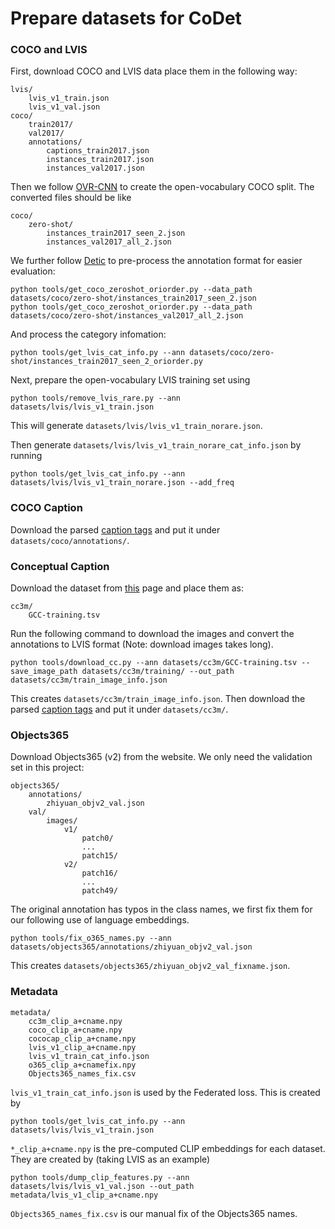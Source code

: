 # Prepare datasets for CoDet


### COCO and LVIS

First, download COCO and LVIS data place them in the following way:

```
lvis/
    lvis_v1_train.json
    lvis_v1_val.json
coco/
    train2017/
    val2017/
    annotations/
        captions_train2017.json
        instances_train2017.json 
        instances_val2017.json
```
Then we follow [OVR-CNN](https://github.com/alirezazareian/ovr-cnn/blob/master/ipynb/003.ipynb) to create the open-vocabulary COCO split. The converted files should be like 

```
coco/
    zero-shot/
        instances_train2017_seen_2.json
        instances_val2017_all_2.json
```

We further follow [Detic](https://github.com/facebookresearch/Detic/tree/main) to pre-process the annotation format for easier evaluation:

```
python tools/get_coco_zeroshot_oriorder.py --data_path datasets/coco/zero-shot/instances_train2017_seen_2.json
python tools/get_coco_zeroshot_oriorder.py --data_path datasets/coco/zero-shot/instances_val2017_all_2.json
```

And process the category infomation:
```
python tools/get_lvis_cat_info.py --ann datasets/coco/zero-shot/instances_train2017_seen_2_oriorder.py
```

Next, prepare the open-vocabulary LVIS training set using 

```
python tools/remove_lvis_rare.py --ann datasets/lvis/lvis_v1_train.json
```

This will generate `datasets/lvis/lvis_v1_train_norare.json`.

Then generate `datasets/lvis/lvis_v1_train_norare_cat_info.json` by running

```
python tools/get_lvis_cat_info.py --ann datasets/lvis/lvis_v1_train_norare.json --add_freq
```

### COCO Caption
Download the parsed [caption tags](https://drive.google.com/file/d/1crYRxaL3atzAhL2Qut6Ojzzd2V3uXziV/view?usp=sharing) and put it under `datasets/coco/annotations/`.



### Conceptual Caption


Download the dataset from [this](https://ai.google.com/research/ConceptualCaptions/download) page and place them as:
```
cc3m/
    GCC-training.tsv
```

Run the following command to download the images and convert the annotations to LVIS format (Note: download images takes long).

~~~
python tools/download_cc.py --ann datasets/cc3m/GCC-training.tsv --save_image_path datasets/cc3m/training/ --out_path datasets/cc3m/train_image_info.json
~~~

This creates `datasets/cc3m/train_image_info.json`.
Then download the parsed [caption tags](https://drive.google.com/file/d/1l9elOs00jDeXQA80qtmMXauuCz3Jf2ok/view?usp=sharing) and put it under `datasets/cc3m/`.

### Objects365
Download Objects365 (v2) from the website. We only need the validation set in this project:
```
objects365/
    annotations/
        zhiyuan_objv2_val.json
    val/
        images/
            v1/
                patch0/
                ...
                patch15/
            v2/
                patch16/
                ...
                patch49/

```

The original annotation has typos in the class names, we first fix them for our following use of language embeddings.

```
python tools/fix_o365_names.py --ann datasets/objects365/annotations/zhiyuan_objv2_val.json
```
This creates `datasets/objects365/zhiyuan_objv2_val_fixname.json`.



### Metadata

```
metadata/
    cc3m_clip_a+cname.npy
    coco_clip_a+cname.npy
    cococap_clip_a+cname.npy
    lvis_v1_clip_a+cname.npy
    lvis_v1_train_cat_info.json
    o365_clip_a+cnamefix.npy
    Objects365_names_fix.csv
```

`lvis_v1_train_cat_info.json` is used by the Federated loss.
This is created by 
~~~
python tools/get_lvis_cat_info.py --ann datasets/lvis/lvis_v1_train.json
~~~

`*_clip_a+cname.npy` is the pre-computed CLIP embeddings for each dataset.
They are created by (taking LVIS as an example)
~~~
python tools/dump_clip_features.py --ann datasets/lvis/lvis_v1_val.json --out_path metadata/lvis_v1_clip_a+cname.npy
~~~

`Objects365_names_fix.csv` is our manual fix of the Objects365 names.

